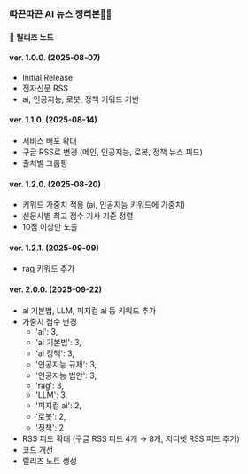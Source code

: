 ### 따끈따끈 AI 뉴스 정리본🤖✨
#### 📝 릴리즈 노트

#### ver. 1.0.0. (2025-08-07)
- Initial Release  
- 전자신문 RSS  
- ai, 인공지능, 로봇, 정책 키워드 기반  
#### ver. 1.1.0. (2025-08-14)
- 서비스 배포 확대  
- 구글 RSS로 변경 (메인, 인공지능, 로봇, 정책 뉴스 피드)  
- 출처별 그룹핑  
#### ver. 1.2.0. (2025-08-20)
- 키워드 가중치 적용 (ai, 인공지능 키워드에 가중치)  
- 신문사별 최고 점수 기사 기준 정렬  
- 10점 이상만 노출  
#### ver. 1.2.1. (2025-09-09)
- rag 키워드 추가  
#### ver. 2.0.0. (2025-09-22)
- ai 기본법, LLM, 피지컬 ai 등 키워드 추가  
- 가중치 점수 변경
  - 'ai': 3,
  - 'ai 기본법': 3,
  - 'ai 정책': 3,
  - '인공지능 규제': 3,
  - '인공지능 법안': 3,
  - 'rag': 3,
  - 'LLM': 3,
  - '피지컬 ai': 2,
  - '로봇': 2,
  - '정책': 2
- RSS 피드 확대 (구글 RSS 피드 4개 → 8개, 지디넷 RSS 피드 추가)  
- 코드 개선  
- 릴리즈 노트 생성  
